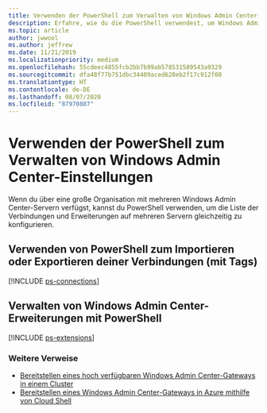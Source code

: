 ```yaml
---
title: Verwenden der PowerShell zum Verwalten von Windows Admin Center-Einstellungen
description: Erfahre, wie du die PowerShell verwendest, um Windows Admin Center-Einstellungen und -Konfigurationen zu verwalten.
ms.topic: article
author: jwwool
ms.author: jeffrew
ms.date: 11/21/2019
ms.localizationpriority: medium
ms.openlocfilehash: 55cdeec4855fcb2bb7b99ab578531589543a9329
ms.sourcegitcommit: dfa48f77b751dbc34409aced628eb2f17c912f08
ms.translationtype: HT
ms.contentlocale: de-DE
ms.lasthandoff: 08/07/2020
ms.locfileid: "87970887"
---
```

# <a name="use-powershell-to-manage-windows-admin-center-settings"></a>Verwenden der PowerShell zum Verwalten von Windows Admin Center-Einstellungen

Wenn du über eine große Organisation mit mehreren Windows Admin Center-Servern verfügst, kannst du PowerShell verwenden, um die Liste der Verbindungen und Erweiterungen auf mehreren Servern gleichzeitig zu konfigurieren.

## <a name="use-powershell-to-import-or-export-your-connections-with-tags"></a>Verwenden von PowerShell zum Importieren oder Exportieren deiner Verbindungen (mit Tags)

[!INCLUDE [ps-connections](../includes/ps-connections.md)]

## <a name="manage-windows-admin-center-extensions-with-powershell"></a>Verwalten von Windows Admin Center-Erweiterungen mit PowerShell

[!INCLUDE [ps-extensions](../includes/ps-extensions.md)]

### <a name="additional-references"></a>Weitere Verweise

* [Bereitstellen eines hoch verfügbaren Windows Admin Center-Gateways in einem Cluster](../deploy/high-availability.md)
* [Bereitstellen eines Windows Admin Center-Gateways in Azure mithilfe von Cloud Shell](../azure/deploy-wac-in-azure.md)
